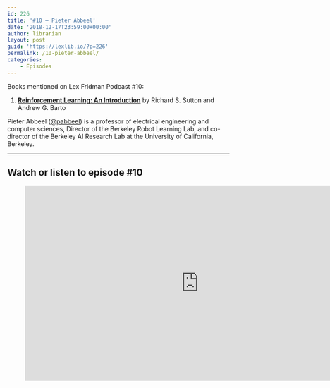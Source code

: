 ```yaml
---
id: 226
title: '#10 – Pieter Abbeel'
date: '2018-12-17T23:59:00+00:00'
author: librarian
layout: post
guid: 'https://lexlib.io/?p=226'
permalink: /10-pieter-abbeel/
categories:
    - Episodes
---
```


Books mentioned on Lex Fridman Podcast #10:

1. <b><a href="https://amzn.to/3XiSmCU" target="_blank" rel="sponsored noopener noreferrer">Reinforcement Learning: An Introduction</a></b> by Richard S. Sutton and Andrew G. Barto

<!--more-->

Pieter Abbeel ([@pabbeel](https://mobile.twitter.com/pabbeel)) is a professor of electrical engineering and computer sciences, Director of the Berkeley Robot Learning Lab, and co-director of the Berkeley AI Research Lab at the University of California, Berkeley.

- - - - - -

## Watch or listen to episode #10

<figure class="wp-block-embed is-type-video is-provider-youtube wp-block-embed-youtube wp-embed-aspect-16-9 wp-has-aspect-ratio"><div class="wp-block-embed__wrapper"><iframe allow="accelerometer; autoplay; clipboard-write; encrypted-media; gyroscope; picture-in-picture" allowfullscreen="" frameborder="0" height="443" loading="lazy" src="https://www.youtube.com/embed/l-mYLq6eZPY?feature=oembed" title="Pieter Abbeel: Deep Reinforcement Learning | Lex Fridman Podcast #10" width="788"></iframe></div></figure>